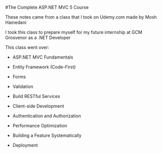 #The Complete ASP.NET MVC 5 Course

These notes came from a class that I took on Udemy.com made by Mosh Hamedani

I took this class to prepare myself for my future internship at GCM Grosvenor as a .NET Developer

This class went over:

- ASP.NET MVC Fundamentals

- Entity Framework (Code-First)

- Forms

- Validation

- Build RESTful Services

- Client-side Development

- Authentication and Authorization

- Performance Optimization

- Building a Feature Systematically

- Deployment
